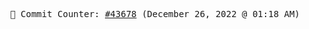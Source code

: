 <p align="center">
    <samp>
        📮 Commit Counter: <a href="https://github.com/Javascript-void0/Javascript-void0/commits/main">#43678</a> (December 26, 2022 @ 01:18 AM)
    </samp>
</p>